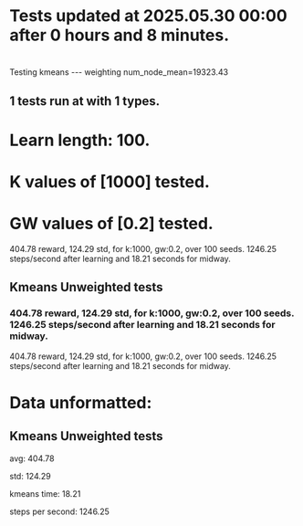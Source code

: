 # Tests updated at 2025.05.30 00:00 after 0 hours and 8 minutes.
# 
Testing kmeans --- weighting
num_node_mean=19323.43

## 1 tests run at with 1 types.
# Learn length: 100.
# K values of [1000] tested.
# GW values of [0.2] tested.

404.78 reward, 124.29 std, for k:1000, gw:0.2, over 100 seeds.  1246.25 steps/second after learning and 18.21 seconds for midway.


## Kmeans Unweighted tests
### 404.78 reward, 124.29 std, for k:1000, gw:0.2, over 100 seeds.  1246.25 steps/second after learning and 18.21 seconds for midway.

404.78 reward, 124.29 std, for k:1000, gw:0.2, over 100 seeds.  1246.25 steps/second after learning and 18.21 seconds for midway.


# Data unformatted:



## Kmeans Unweighted tests
avg:
404.78

std:
124.29

kmeans time:
18.21

steps per second:
1246.25
